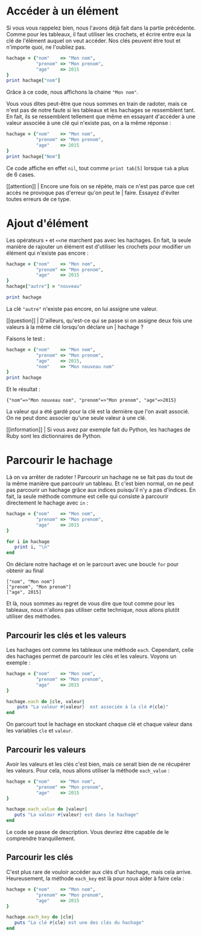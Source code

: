 # Accéder à un élément

Si vous vous rappelez bien, nous l'avons déjà fait dans la partie précédente. Comme pour les tableaux, il faut utiliser les crochets, et écrire entre eux la clé de l'élément auquel on veut accéder. Nos clés peuvent être tout et n'importe quoi, ne l'oubliez pas.

```ruby
hachage = {"nom"    => "Mon nom",
           "prenom" => "Mon prenom",
           "age"    => 2015
}
print hachage["nom"]
```

Grâce à ce code, nous affichons la chaine `"Mon nom"`. 

Vous vous dites peut-être que nous sommes en train de radoter, mais ce n'est pas de notre faute si les tableaux et les hachages se ressemblent tant. En fait, ils se ressemblent tellement que même en essayant d'accéder à une valeur associée à une clé qui n'existe pas, on a la même réponse : 

```ruby
hachage = {"nom"    => "Mon nom",
           "prenom" => "Mon prenom",
           "age"    => 2015
}
print hachage["Nom"]
```

Ce code affiche en effet `nil`, tout comme `print tab[5]` lorsque `tab` a plus de 6 cases.

[[attention]]
| Encore une fois on se répète, mais ce n'est pas parce que cet accès ne provoque pas d'erreur qu'on peut le
| faire. Essayez d'éviter toutes erreurs de ce type. 

# Ajout d'élément

Les opérateurs `+` et `<<`ne marchent pas avec les hachages. En fait, la seule manière de rajouter un élément est d'utiliser les crochets pour modifier un élément qui n'existe pas encore :

```ruby
hachage = {"nom"    => "Mon nom",
           "prenom" => "Mon prenom",
           "age"    => 2015
}
hachage["autre"] = "nouveau"

print hachage
```

La clé `"autre"` n'existe pas encore, on lui assigne une valeur. 

[[question]]
| D'ailleurs, qu'est-ce qui se passe si on assigne deux fois une valeurs à la même clé lorsqu'on déclare un
| hachage ?

Faisons le test :

```ruby
hachage = {"nom"    => "Mon nom",
           "prenom" => "Mon prenom",
           "age"    => 2015,
           "nom"    => "Mon nouveau nom"
}
print hachage
```

Et le résultat :

```
{"nom"=>"Mon nouveau nom", "prenom"=>"Mon prenom", "age"=>2015}
```

La valeur qui a été gardé pour la clé est la dernière que l'on avait associé. On ne peut donc associer qu'une seule valeur à une clé.

[[information]]
| Si vous avez par exemple fait du Python, les hachages de Ruby sont les dictionnaires de Python.

# Parcourir le hachage

Là on va arrêter de radoter ! Parcourir un hachage ne se fait pas du tout de la même manière que parcourir un tableau. Et c'est bien normal, on ne peut pas parcourir un hachage grâce aux indices puisqu'il n'y a pas d'indices. En fait, la seule méthode commune est celle qui consiste à parcourir directement le hachage avec `in` :

```ruby
hachage = {"nom"    => "Mon nom",
           "prenom" => "Mon prenom",
           "age"    => 2015
}

for i in hachage 
   print i, "\n"
end
```
 
On déclare notre hachage et on le parcourt avec une boucle `for` pour obtenir au final 

```
["nom", "Mon nom"]
["prenom", "Mon prenom"]
["age", 2015]
```

Et là, nous sommes au regret de vous dire que tout comme pour les tableaux, nous n'allons pas utiliser cette technique, nous allons plutôt utiliser des méthodes.
  
## Parcourir les clés et les valeurs

Les hachages ont comme les tableaux une méthode `each`. Cependant, celle des hachages permet de parcourir les clés et les valeurs. Voyons un exemple :

```ruby
hachage = {"nom"    => "Mon nom",
           "prenom" => "Mon prenom",
           "age"    => 2015
}

hachage.each do |cle, valeur|
    puts "La valeur #{valeur}  est associée à la clé #{cle}"
end
```

On parcourt tout le hachage en stockant chaque clé et chaque valeur dans les variables `cle` et `valeur`.

## Parcourir les valeurs

Avoir les valeurs et les clés c'est bien, mais ce serait bien de ne récupérer les valeurs. Pour cela, nous allons utiliser la méthode `each_value` :

```ruby
hachage = {"nom"    => "Mon nom",
           "prenom" => "Mon prenom",
           "age"    => 2015
}

hachage.each_value do |valeur|
   puts "La valeur #{valeur} est dans le hachage"
end
```

Le code se passe de description. Vous devriez être capable de le comprendre tranquillement.

## Parcourir les clés

C'est plus rare de vouloir accéder aux clés d'un hachage, mais cela arrive. Heureusement, la méthode `each_key` est là pour nous aider à faire cela :

```ruby
hachage = {"nom"    => "Mon nom",
           "prenom" => "Mon prenom",
           "age"    => 2015
}

hachage.each_key do |cle|
   puts "La clé #{cle} est une des clés du hachage"
end
```